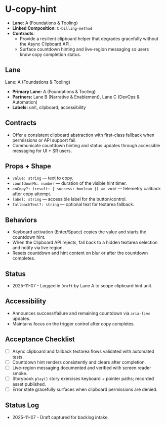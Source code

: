 # U-copy-hint

- **Lane**: A (Foundations & Tooling)
- **Linked Composition**: `C-billing-method`
- **Contracts**:
  - Provide a resilient clipboard helper that degrades gracefully without the Async Clipboard API.
  - Surface countdown hinting and live-region messaging so users know copy completion status.

## Lane

Lane: A (Foundations & Tooling)

- **Primary Lane:** A (Foundations & Tooling)
- **Partners:** Lane B (Narrative & Enablement), Lane C (DevOps & Automation)
- **Labels:** unit, clipboard, accessibility

## Contracts

- Offer a consistent clipboard abstraction with first-class fallback when permissions or API support fail.
- Communicate countdown hinting and status updates through accessible messaging for UI + SR users.

## Props + Shape

- `value: string` — text to copy.
- `countdownMs: number` — duration of the visible hint timer.
- `onCopy?: (result: { success: boolean }) => void` — telemetry callback after copy attempt.
- `label: string` — accessible label for the button/control.
- `fallbackText?: string` — optional text for textarea fallback.

## Behaviors

- Keyboard activation (Enter/Space) copies the value and starts the countdown hint.
- When the Clipboard API rejects, fall back to a hidden textarea selection and notify via live region.
- Resets countdown and hint content on blur or after the countdown completes.

## Status

- 2025-11-07 - Logged in `Draft` by Lane A to scope clipboard hint unit.

## Accessibility

- Announces success/failure and remaining countdown via `aria-live` updates.
- Maintains focus on the trigger control after copy completes.

## Acceptance Checklist

- [ ] Async clipboard and fallback textarea flows validated with automated tests.
- [ ] Countdown hint renders consistently and clears after completion.
- [ ] Live-region messaging documented and verified with screen reader smoke.
- [ ] Storybook `play()` story exercises keyboard + pointer paths; recorded asset published.
- [ ] Error state gracefully surfaces when clipboard permissions are denied.

## Status Log

- 2025-11-07 - Draft captured for backlog intake.
